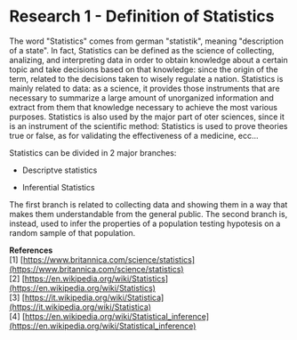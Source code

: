 # Research 1 - Definition of Statistics

The word "Statistics" comes from german "statistik", meaning "description of a state". In fact, Statistics can be defined as the science of collecting, analizing, and interpreting data in order to obtain knowledge about a certain topic and take decisions based on that knowledge: since the origin of the term, related to the decisions taken to wisely regulate a nation. Statistics is mainly related to data: as a science, it provides those instruments that are necessary to summarize a large amount of unorganized information and extract from them that knowledge necessary to achieve the most various purposes. Statistics is also used by the major part of oter sciences, since it is an instrument of the scientific method: Statistics is used to prove theories true or false, as for validating the effectiveness of a medicine, ecc...

Statistics can  be divided in 2 major branches:

 - Descriptve statistics

 - Inferential Statistics

The first branch is related to collecting data and showing them in a way that makes them understandable from the general public. The second branch is, instead, used to infer the properties of a population testing hypotesis on a random sample of that population.


**References** \
[1] [https://www.britannica.com/science/statistics](https://www.britannica.com/science/statistics) \
[2] [https://en.wikipedia.org/wiki/Statistics](https://en.wikipedia.org/wiki/Statistics) \
[3] [https://it.wikipedia.org/wiki/Statistica](https://it.wikipedia.org/wiki/Statistica) \
[4] [https://en.wikipedia.org/wiki/Statistical_inference](https://en.wikipedia.org/wiki/Statistical_inference)
